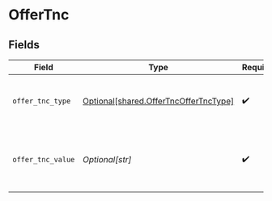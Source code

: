 # OfferTnc


## Fields

| Field                                                                                    | Type                                                                                     | Required                                                                                 | Description                                                                              | Example                                                                                  |
| ---------------------------------------------------------------------------------------- | ---------------------------------------------------------------------------------------- | ---------------------------------------------------------------------------------------- | ---------------------------------------------------------------------------------------- | ---------------------------------------------------------------------------------------- |
| `offer_tnc_type`                                                                         | [Optional[shared.OfferTncOfferTncType]](undefined/models/shared/offertncoffertnctype.md) | :heavy_check_mark:                                                                       | TnC Type for the Offer. It can be either `text` or `link`                                | text                                                                                     |
| `offer_tnc_value`                                                                        | *Optional[str]*                                                                          | :heavy_check_mark:                                                                       | TnC for the Offer.                                                                       | Lorem ipsum dolor sit amet, consectetur adipiscing elit                                  |
